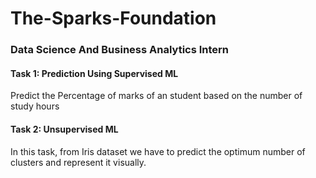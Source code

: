 # The-Sparks-Foundation
### Data Science And Business Analytics Intern

#### Task 1: Prediction Using Supervised ML
Predict the Percentage of marks of an student based on the number of study hours

#### Task 2: Unsupervised ML
In this task, from Iris dataset we have to predict the optimum number of clusters and represent it visually.

